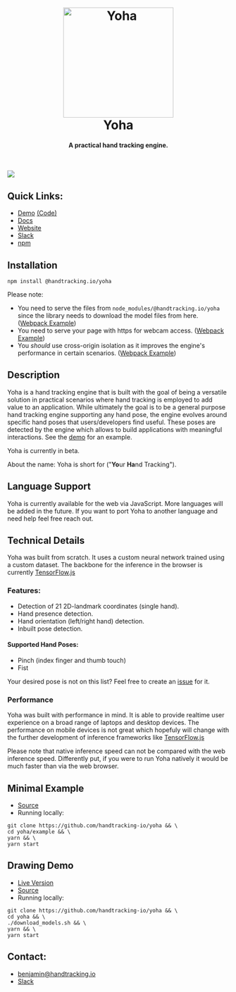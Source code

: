 <h1 align="center">
  <img src="./logo.png" alt="Yoha" height="250px">
  <br>
  Yoha 
  <br>
</h1>
<h4 align="center">A practical hand tracking engine. </h4>
<br>

<img src="https://user-images.githubusercontent.com/7460509/136609045-827ec14b-a94a-4477-b064-b1c9488754f6.gif"></img>

<h2>
  Quick Links:
</h2>
<ul>
  <li><a href="https://handtracking.io/draw_demo" target="_blank">Demo</a> <a href="https://github.com/handtracking-io/yoha/blob/master/src/demos/draw/entry.ts">(Code)</a></li>
  <li><a href="https://github.com/handtracking-io/yoha/tree/master/docs">Docs</a></li>
  <li><a href="https://handtracking.io">Website</a></li>
  <li><a href="https://join.slack.com/t/handtrackingio/shared_invite/zt-x4y5rbls-6_1IDAlndbXvIoaWZqcLIA">Slack</a></li>
  <li><a href="https://www.npmjs.com/package/@handtracking.io/yoha">npm</a></li>
</ul>

<h2>Installation</h2>

`npm install @handtracking.io/yoha`

Please note:

- You need to serve the files from `node_modules/@handtracking.io/yoha` since the library needs to download the model files from here. (<a href="https://github.com/handtracking-io/yoha/blob/1aa0217e63a66113b2517bbca2cb60967881e505/webpack.config.js#L48">Webpack Example</a>)
- You need to serve your page with https for webcam access. (<a href="https://github.com/handtracking-io/yoha/blob/1aa0217e63a66113b2517bbca2cb60967881e505/webpack.config.js#L20">Webpack Example</a>)
- You <i>should</i> use cross-origin isolation as it improves the engine's performance in certain scenarios. (<a href="https://github.com/handtracking-io/yoha/blob/1aa0217e63a66113b2517bbca2cb60967881e505/webpack.config.js#L15">Webpack Example</a>)

<h2>Description</h2>

Yoha is a hand tracking engine that is built with the goal of being a versatile solution
in practical scenarios where hand tracking is employed to add value to
an application. While ultimately the goal is to be a general purpose hand
tracking engine supporting any hand pose, the engine evolves
around specific hand poses that users/developers find useful. These poses 
are detected by the engine which allows to build applications with meaningful interactions. 
See the <a href="https://handtracking.io/draw_demo" target="_blank">demo</a> for an example.

Yoha is currently in beta.

About the name: Yoha is short for ("<b>Yo</b>ur <b>Ha</b>nd Tracking").

## Language Support

Yoha is currently available for the web via JavaScript. More languages will be added
in the future. If you want to port Yoha to another language and need help feel free reach out.

## Technical Details

Yoha was built from scratch. It uses a custom neural
network trained using a custom dataset. The backbone for the
inference in the browser is currently <a
target="_blank" href="https://github.com/tensorflow/tfjs">TensorFlow.js</a> 

### Features:

<ul>
  <li>Detection of 21 2D-landmark coordinates (single hand).</li>
  <li>Hand presence detection.</li>
  <li>Hand orientation (left/right hand) detection.</li>
  <li>Inbuilt pose detection.</li>
</ul>

#### Supported Hand Poses:

<ul>
  <li>Pinch (index finger and thumb touch)</li>
  <li>Fist</li>
</ul>

Your desired pose is not on this list? Feel free to create an <a href="https://github.com/handtracking-io/yoha/issues/new/choose">issue</a> for it.
### Performance

Yoha was built with performance in mind. It is able to provide realtime user
experience on a broad range of laptops and desktop devices. The performance
on mobile devices is not great which hopefuly will change with the further
development of inference frameworks like 
<a target="_blank" href="https://github.com/tensorflow/tfjs">TensorFlow.js</a>

Please note that native inference speed can not be compared
with the web inference speed. Differently put, if you were to 
run Yoha natively it would be much faster than via the web
browser.

## Minimal Example

- [Source](https://github.com/handtracking-io/yoha/tree/main/example/)
- Running locally:

```
git clone https://github.com/handtracking-io/yoha && \
cd yoha/example && \
yarn && \
yarn start
```

## Drawing Demo

- [Live Version](https://handtracking.io/draw_demo)
- [Source](https://github.com/handtracking-io/yoha/tree/main/src/demos/draw)
- Running locally:
```
git clone https://github.com/handtracking-io/yoha && \
cd yoha && \
./download_models.sh && \
yarn && \
yarn start
```

## Contact:
- <a href="mailto:benjamin@handtracking.io">benjamin@handtracking.io</a>
- <a href="https://join.slack.com/t/handtrackingio/shared_invite/zt-x4y5rbls-6_1IDAlndbXvIoaWZqcLIA">Slack</a>

